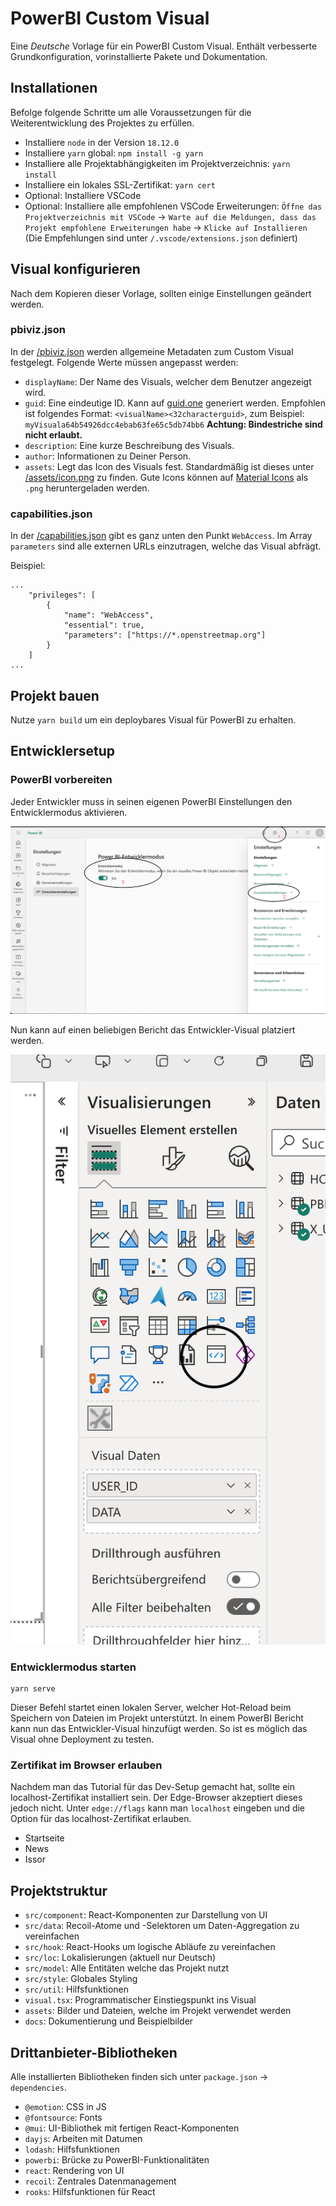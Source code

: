 # PowerBI Custom Visual

Eine _Deutsche_ Vorlage für ein PowerBI Custom Visual. Enthält verbesserte Grundkonfiguration, vorinstallierte Pakete und Dokumentation.

## Installationen

Befolge folgende Schritte um alle Voraussetzungen für die Weiterentwicklung des Projektes zu erfüllen.

-   Installiere `node` in der Version `18.12.0`
-   Installiere `yarn` global: `npm install -g yarn`
-   Installiere alle Projektabhängigkeiten im Projektverzeichnis: `yarn install`
-   Installiere ein lokales SSL-Zertifikat: `yarn cert`
-   Optional: Installiere VSCode
-   Optional: Installiere alle empfohlenen VSCode Erweiterungen: `Öffne das Projektverzeichnis mit VSCode` -> `Warte auf die Meldungen, dass das Projekt empfohlene Erweiterungen habe` -> `Klicke auf Installieren` (Die Empfehlungen sind unter `/.vscode/extensions.json` definiert)

## Visual konfigurieren

Nach dem Kopieren dieser Vorlage, sollten einige Einstellungen geändert werden.

### pbiviz.json

In der [/pbiviz.json](./pbiviz.json) werden allgemeine Metadaten zum Custom Visual festgelegt.
Folgende Werte müssen angepasst werden:

-   `displayName`: Der Name des Visuals, welcher dem Benutzer angezeigt wird.
-   `guid`: Eine eindeutige ID. Kann auf [guid.one](https://guid.one) generiert werden. Empfohlen ist folgendes Format: `<visualName><32characterguid>`, zum Beispiel: `myVisuala64b54926dcc4ebab63fe65c5db74bb6` **Achtung: Bindestriche sind nicht erlaubt.**
-   `description`: Eine kurze Beschreibung des Visuals.
-   `author`: Informationen zu Deiner Person.
-   `assets`: Legt das Icon des Visuals fest. Standardmäßig ist dieses unter [/assets/icon.png](./assets/icon.png) zu finden. Gute Icons können auf [Material Icons](https://fonts.google.com/icons?icon.set=Material+Icons) als `.png` heruntergeladen werden.

### capabilities.json

In der [/capabilities.json](./capabilities.json) gibt es ganz unten den Punkt `WebAccess`. Im Array `parameters` sind alle externen URLs einzutragen, welche das Visual abfrägt.

Beispiel:

```
...
    "privileges": [
        {
            "name": "WebAccess",
            "essential": true,
            "parameters": ["https://*.openstreetmap.org"]
        }
    ]
...
```

## Projekt bauen

Nutze `yarn build` um ein deploybares Visual für PowerBI zu erhalten.

## Entwicklersetup

### PowerBI vorbereiten

Jeder Entwickler muss in seinen eigenen PowerBI Einstellungen den Entwicklermodus aktivieren.

![Aktiviere Entwicklermodus](./docs/dev-visual-1.png)

Nun kann auf einen beliebigen Bericht das Entwickler-Visual platziert werden.

![Platziere Visual](./docs/dev-visual-2.png)

### Entwicklermodus starten

```
yarn serve
```

Dieser Befehl startet einen lokalen Server, welcher Hot-Reload beim Speichern von Dateien im Projekt unterstützt.
In einem PowerBI Bericht kann nun das Entwickler-Visual hinzufügt werden. So ist es möglich das Visual ohne Deployment zu testen.

### Zertifikat im Browser erlauben

Nachdem man das Tutorial für das Dev-Setup gemacht hat, sollte ein localhost-Zertifikat installiert sein.
Der Edge-Browser akzeptiert dieses jedoch nicht.
Unter `edge://flags` kann man `localhost` eingeben und die Option für das localhost-Zertifikat erlauben.

-   Startseite
-   News
-   Issor

## Projektstruktur

-   `src/component`: React-Komponenten zur Darstellung von UI
-   `src/data`: Recoil-Atome und -Selektoren um Daten-Aggregation zu vereinfachen
-   `src/hook`: React-Hooks um logische Abläufe zu vereinfachen
-   `src/loc`: Lokalisierungen (aktuell nur Deutsch)
-   `src/model`: Alle Entitäten welche das Projekt nutzt
-   `src/style`: Globales Styling
-   `src/util`: Hilfsfunktionen
-   `visual.tsx`: Programmatischer Einstiegspunkt ins Visual
-   `assets`: Bilder und Dateien, welche im Projekt verwendet werden
-   `docs`: Dokumentierung und Beispielbilder

## Drittanbieter-Bibliotheken

Alle installierten Bibliotheken finden sich unter `package.json` -> `dependencies`.

-   `@emotion`: CSS in JS
-   `@fontsource`: Fonts
-   `@mui`: UI-Bibliothek mit fertigen React-Komponenten
-   `dayjs`: Arbeiten mit Datumen
-   `lodash`: Hilfsfunktionen
-   `powerbi`: Brücke zu PowerBI-Funktionalitäten
-   `react`: Rendering von UI
-   `recoil`: Zentrales Datenmanagement
-   `rooks`: Hilfsfunktionen für React
